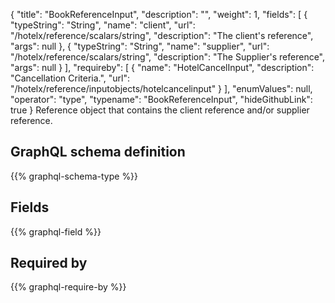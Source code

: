 {
  "title": "BookReferenceInput",
  "description": "",
  "weight": 1,
  "fields": [
    {
      "typeString": "String",
      "name": "client",
      "url": "/hotelx/reference/scalars/string",
      "description": "The client's reference",
      "args": null
    },
    {
      "typeString": "String",
      "name": "supplier",
      "url": "/hotelx/reference/scalars/string",
      "description": "The Supplier's reference",
      "args": null
    }
  ],
  "requireby": [
    {
      "name": "HotelCancelInput",
      "description": "Cancellation Criteria.",
      "url": "/hotelx/reference/inputobjects/hotelcancelinput"
    }
  ],
  "enumValues": null,
  "operator": "type",
  "typename": "BookReferenceInput",
  "hideGithubLink": true
}
Reference object that contains the client reference and/or supplier reference.
## GraphQL schema definition

{{% graphql-schema-type %}}

## Fields

{{% graphql-field %}}

## Required by

{{% graphql-require-by %}}
